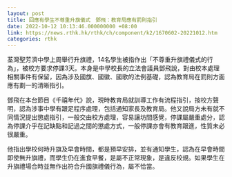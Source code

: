 ```yaml
---
layout: post
title: 回應有學生不尊重升旗儀式　鄧飛：教育局應有罰則指引
date: 2022-10-12 10:13:46.000000000 +08:00
link: https://news.rthk.hk/rthk/ch/component/k2/1670602-20221012.htm
categories: rthk
---
```


荃灣聖芳濟中學上周舉行升旗禮，14名學生被指作出「不尊重升旗禮儀式的行為」，被校方要求停課3天。本身是中學校長的立法會議員鄧飛說，對由校本處理相關事件有保留，因為涉及國旗、國徽、國歌的法例基礎，認為教育局在罰則方面應有劃一的清晰指引。

鄧飛在本台節目《千禧年代》說，現時教育局就訓導工作有流程指引，按校方聲明，認為涉事中學有跟足程序處理，包括通知家長及教育局。他又說局方未有就不同情況提出懲處指引，一般交由校方處理，容易讓坊間感覺，停課屬嚴重處分，認為停課介乎在記缺點和記過之間的懲處方式，一般停課亦會有教育跟進，性質未必很嚴重。

他指出學校何時升旗及早會時間，都是預早安排，並有通知學生，認為在早會時間即使無升旗禮，而學生仍在進食早餐，是屬不正常現象，是違反校規。如果學生在升旗禮場合時並無作出符合升國旗禮儀行為，屬不恰當。
